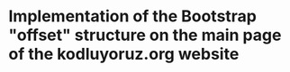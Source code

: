 # Implementation of the Bootstrap "offset" structure on the main page of the kodluyoruz.org website
